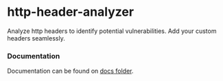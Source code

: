 # http-header-analyzer
Analyze http headers to identify potential vulnerabilities. Add your custom headers seamlessly.

### Documentation

Documentation can be found on [docs folder](docs/).
